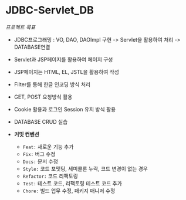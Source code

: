 # JDBC-Servlet_DB

*프로젝트 목표*
- JDBC프로그래밍 : VO, DAO, DAOImpl 구현 -> Servlet을 활용하여 처리 -> DATABASE연결
- Servlet과 JSP페이지를 활용하여 페이지 구성
- JSP페이지는 HTML, EL, JSTL을 활용하여 작성
- Filter를 통해 한글 인코딩 방식 처리
- GET, POST 요청방식 활용
- Cookie 활용과 로그인 Session 유지 방식 활용
- DATABASE CRUD 실습

- **커밋 컨벤션**
  - `Feat:` 새로운 기능 추가
  - `Fix:` 버그 수정
  - `Docs:` 문서 수정
  - `Style:` 코드 포맷팅, 세미콜론 누락, 코드 변경이 없는 경우
  - `Refactor:` 코드 리팩토링
  - `Test:` 테스트 코드, 리팩토링 테스트 코드 추가
  - `Chore:` 빌드 업무 수정, 패키지 매니저 수정
